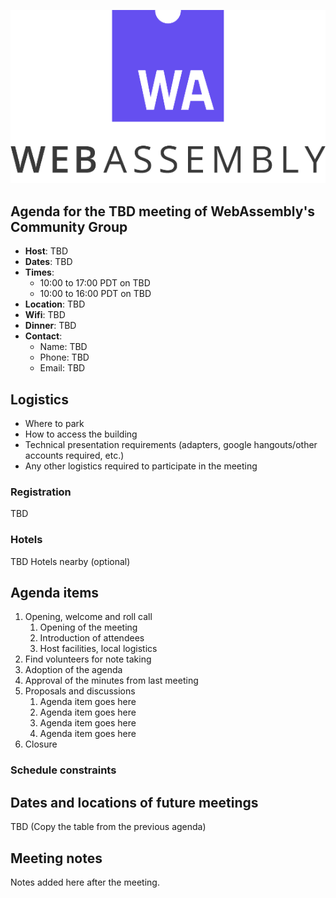 ![WebAssembly logo](/images/WebAssembly.png)

## Agenda for the TBD meeting of WebAssembly's Community Group

- **Host**: TBD
- **Dates**: TBD
- **Times**:
    - 10:00 to 17:00 PDT on TBD
    - 10:00 to 16:00 PDT on TBD
- **Location**: TBD
- **Wifi**: TBD
- **Dinner**: TBD
- **Contact**:
    - Name: TBD
    - Phone: TBD
    - Email: TBD

## Logistics

* Where to park
* How to access the building
* Technical presentation requirements (adapters, google hangouts/other accounts required, etc.)
* Any other logistics required to participate in the meeting

### Registration

TBD

### Hotels

TBD Hotels nearby (optional)

## Agenda items

1. Opening, welcome and roll call
    1. Opening of the meeting
    1. Introduction of attendees
    1. Host facilities, local logistics
1. Find volunteers for note taking
1. Adoption of the agenda
1. Approval of the minutes from last meeting
1. Proposals and discussions
    1. Agenda item goes here
    1. Agenda item goes here
    1. Agenda item goes here
    1. Agenda item goes here
1. Closure

### Schedule constraints

## Dates and locations of future meetings

TBD (Copy the table from the previous agenda)

## Meeting notes

Notes added here after the meeting.
